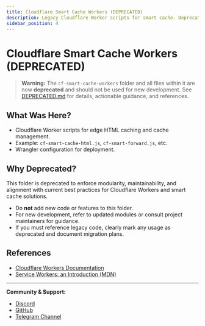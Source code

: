 ```yaml
---
title: Cloudflare Smart Cache Workers (DEPRECATED)
description: Legacy Cloudflare Worker scripts for smart cache. Deprecated in favor of modular, maintainable solutions.
sidebar_position: 4
---
```


# Cloudflare Smart Cache Workers (DEPRECATED)

> **Warning:** The `cf-smart-cache-workers` folder and all files within it are now **deprecated** and should not be used for new development. See [DEPRECATED.md](https://github.com/LoveDoLove/cloudflare-smart-tools/blob/main/cf-smart-cache-workers/DEPRECATED.md) for details, actionable guidance, and references.

## What Was Here?

- Cloudflare Worker scripts for edge HTML caching and cache management.
- Example: `cf-smart-cache-html.js`, `cf-smart-forward.js`, etc.
- Wrangler configuration for deployment.

## Why Deprecated?

This folder is deprecated to enforce modularity, maintainability, and alignment with current best practices for Cloudflare Workers and smart cache solutions.

- Do **not** add new code or features to this folder.
- For new development, refer to updated modules or consult project maintainers for guidance.
- If you must reference legacy code, clearly mark any usage as deprecated and document migration plans.

## References

- [Cloudflare Workers Documentation](https://developers.cloudflare.com/workers/)
- [Service Workers: an Introduction (MDN)](https://developer.mozilla.org/en-US/docs/Web/API/Service_Worker_API/Using_Service_Workers)

---

**Community & Support:**

- [Discord](https://discord.com/invite/FyYEmtRCRE)
- [GitHub](https://github.com/LoveDoLove/)
- [Telegram Channel](https://t.me/lovedoloveofficialchannel)

